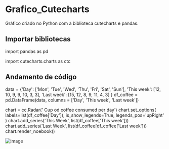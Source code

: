 # Grafico_Cutecharts
Gráfico criado no Python com a biblioteca cutecharts e pandas.
## Importar bibliotecas
import pandas as pd

import cutecharts.charts as ctc
## Andamento de código
data = {'Day': ['Mon', 'Tue', 'Wed', 'Thu', 'Fri', 'Sat', 'Sun'],
       'This week': [12, 10, 9, 9, 10, 3, 3],
       'Last week': [15, 12, 8, 9, 11, 4, 3]
       }
 df_coffee = pd.DataFrame(data, columns = ['Day', 'This week', 'Last week'])
       
chart = cc.Radar(' Cup od coffee consumed per day')
chart.set_options(
labels=list(df_coffee['Day']),
is_show_legends=True,
legends_pos='upRight'
 )
chart.add_series('This Week', list(df_coffee['This week']))
chart.add_series('Last Week', list(df_coffee[df_coffee['Last week']))
chart.render_noebook()

![image](https://user-images.githubusercontent.com/98922466/165405046-c0674f6d-3e77-49f7-af0a-d1694a786bd2.png)

